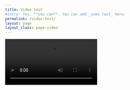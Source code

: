 ```yaml
---
title: Video test
#intro: Yes, **you can**. You can add _some text_ here.
permalink: /video-test/
layout: page
layout_class: page-video
---
```

<video controls>
  <source src="http://servisfx.com/media/assets/videos/inicio.mp4" type="video/mp4">
  <source src="http://servisfx.com/media/assets/videos/inicio.webm" type="video/webm">
  <source src="http://servisfx.com/media/assets/videos/inicio.ogv" type="video/ogg">
  <p>Your browser doesn't support HTML5 video. Here is
     a <a href="/media/VecinasH264.mp4">link to the video</a> instead.</p>
</video>
